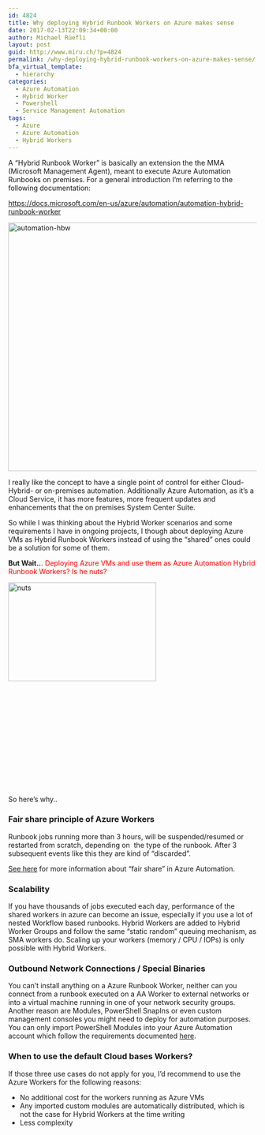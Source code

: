```yaml
---
id: 4824
title: Why deploying Hybrid Runbook Workers on Azure makes sense
date: 2017-02-13T22:09:34+00:00
author: Michael Rüefli
layout: post
guid: http://www.miru.ch/?p=4824
permalink: /why-deploying-hybrid-runbook-workers-on-azure-makes-sense/
bfa_virtual_template:
  - hierarchy
categories:
  - Azure Automation
  - Hybrid Worker
  - Powershell
  - Service Management Automation
tags:
  - Azure
  - Azure Automation
  - Hybrid Workers
---
```

A &#8220;Hybrid Runbook Worker&#8221; is basically an extension the the MMA (Microsoft Management Agent), meant to execute Azure Automation Runbooks on premises. For a general introduction I&#8217;m referring to the following documentation:

<https://docs.microsoft.com/en-us/azure/automation/automation-hybrid-runbook-worker>

[<img class="alignleft size-full wp-image-4830" src="http://www.miru.ch/wp-content/uploads/2017/02/automation-hbw.png" alt="automation-hbw" width="806" height="504" srcset="http://www.miru.ch/wp-content/uploads/2017/02/automation-hbw.png 806w, http://www.miru.ch/wp-content/uploads/2017/02/automation-hbw-300x188.png 300w, http://www.miru.ch/wp-content/uploads/2017/02/automation-hbw-768x480.png 768w" sizes="(max-width: 806px) 100vw, 806px" />](http://www.miru.ch/wp-content/uploads/2017/02/automation-hbw.png)

I really like the concept to have a single point of control for either Cloud- Hybrid- or on-premises automation. Additionally Azure Automation, as it&#8217;s a Cloud Service, it has more features, more frequent updates and enhancements that the on premises System Center Suite.

So while I was thinking about the Hybrid Worker scenarios and some requirements I have in ongoing projects, I though about deploying Azure VMs as Hybrid Runbook Workers instead of using the &#8220;shared&#8221; ones could be a solution for some of them.

**But Wait..**. <span style="color: #ff0000;">Deploying Azure VMs and use them as Azure Automation Hybrid Runbook Workers? Is he nuts?</span>

[<img class="alignleft size-medium wp-image-4837" src="http://www.miru.ch/wp-content/uploads/2017/02/nuts-300x200.jpg" alt="nuts" width="300" height="200" srcset="http://www.miru.ch/wp-content/uploads/2017/02/nuts-300x200.jpg 300w, http://www.miru.ch/wp-content/uploads/2017/02/nuts.jpg 524w" sizes="(max-width: 300px) 100vw, 300px" />](http://www.miru.ch/wp-content/uploads/2017/02/nuts.jpg)

&nbsp;

&nbsp;

&nbsp;

&nbsp;

&nbsp;

&nbsp;

&nbsp;

So here&#8217;s why..

### Fair share principle of Azure Workers

Runbook jobs running more than 3 hours, will be suspended/resumed or restarted from scratch, depending on  the type of the runbook. After 3 subsequent events like this they are kind of &#8220;discarded&#8221;.
  
[See here](https://docs.microsoft.com/en-us/azure/automation/automation-runbook-execution#fairshare) for more information about &#8220;fair share&#8221; in Azure Automation.

### Scalability

If you have thousands of jobs executed each day, performance of the shared workers in azure can become an issue, especially if you use a lot of nested Workflow based runbooks. Hybrid Workers are added to Hybrid Worker Groups and follow the same &#8220;static random&#8221; queuing mechanism, as SMA workers do. Scaling up your workers (memory / CPU / IOPs) is only possible with Hybrid Workers.

### Outbound Network Connections / Special Binaries

You can&#8217;t install anything on a Azure Runbook Worker, neither can you connect from a runbook executed on a AA Worker to external networks or into a virtual machine running in one of your network security groups. Another reason are Modules, PowerShell SnapIns or even custom management consoles you might need to deploy for automation purposes. You can only import PowerShell Modules into your Azure Automation account which follow the requirements documented [here](https://docs.microsoft.com/en-us/azure/automation/automation-integration-modules).

### When to use the default Cloud bases Workers?

If those three use cases do not apply for you, I&#8217;d recommend to use the Azure Workers for the following reasons:

  * No additional cost for the workers running as Azure VMs
  * Any imported custom modules are automatically distributed, which is not the case for Hybrid Workers at the time writing
  * Less complexity

&nbsp;